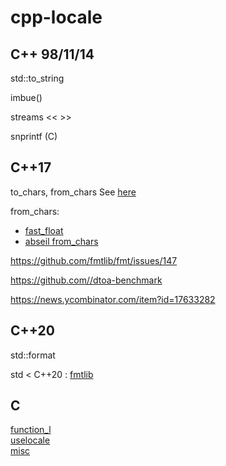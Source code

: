 # cpp-locale

## C++ 98/11/14

std::to_string

imbue()

streams << >>

snprintf (C)

## C++17

to_chars, from_chars See [here](https://github.com/amitdo/cpp-locale/blob/master/to_chars-from_chars.md)

from_chars:
* [fast_float](https://github.com/fastfloat/fast_float)
* [abseil from_chars](https://abseil.io/about/design/charconv)

https://github.com/fmtlib/fmt/issues/147

https://github.com//dtoa-benchmark

https://news.ycombinator.com/item?id=17633282

## C++20

std::format

std < C++20 : [fmtlib](https://github.com/fmtlib/fmt)


## C

[function_l](https://github.com/amitdo/cpp-locale/blob/master/c/function_l.md)\
[uselocale](https://github.com/amitdo/cpp-locale/blob/master/c/uselocale.md)\
[misc](https://github.com/amitdo/cpp-locale/blob/master/c/misc.md)
